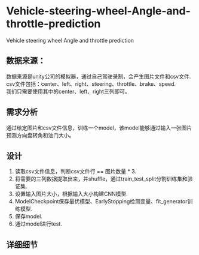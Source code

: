 # Vehicle-steering-wheel-Angle-and-throttle-prediction
Vehicle steering wheel Angle and throttle prediction

## 数据来源：
数据来源是unity公司的模拟器，通过自己驾驶录制，会产生图片文件和csv文件.  
csv文件包括：center、left、right、steering、throttle、brake、speed.  
我们只需要使用其中的center、left、right三列即可。   

## 需求分析
通过给定图片和csv文件信息，训练一个model，该model能够通过输入一张图片预测方向盘转角和油门大小。   

## 设计 
1. 读取csv文件信息，判断csv文件行 == 图片数量 * 3.  
2. 将需要的三列数据提取出来，并shuffle，通过train_test_split分割训练集和验证集.  
3. 设置输入图片大小，根据输入大小构建CNN模型.  
4. ModelCheckpoint保存最优模型、EarlyStopping检测变量、fit_generator训练模型.  
5. 保存model.  
6. 通过model进行test.  

## 详细细节
